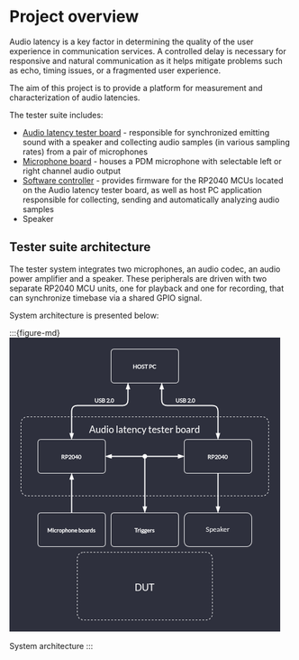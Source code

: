 # Project overview

Audio latency is a key factor in determining the quality of the user experience in communication services.
A controlled delay is necessary for responsive and natural communication as it helps mitigate problems such as echo, timing issues, or a fragmented user experience.

The aim of this project is to provide a platform for measurement and characterization of audio latencies.

The tester suite includes:
* [Audio latency tester board](https://github.com/antmicro/audio-latency-tester-board) - responsible for synchronized emitting sound with a speaker and collecting audio samples (in various sampling rates) from  a pair of microphones
* [Microphone board](https://github.com/antmicro/pdm-microphone-board) - houses a PDM microphone with selectable left or right channel audio output
* [Software controller](https://github.com/antmicro/audio-latency-tester) - provides firmware for the RP2040 MCUs located on the Audio latency tester board, as well as host PC application responsible for collecting, sending and automatically analyzing audio samples
* Speaker

## Tester suite architecture
The tester system integrates two microphones, an audio codec, an audio power amplifier and a speaker. These peripherals are driven with two separate RP2040 MCU units, one for playback and one for recording, that can synchronize timebase via a shared GPIO signal.

System architecture is presented below:

:::{figure-md}
![](img/audio-graph.png)

System architecture
:::

